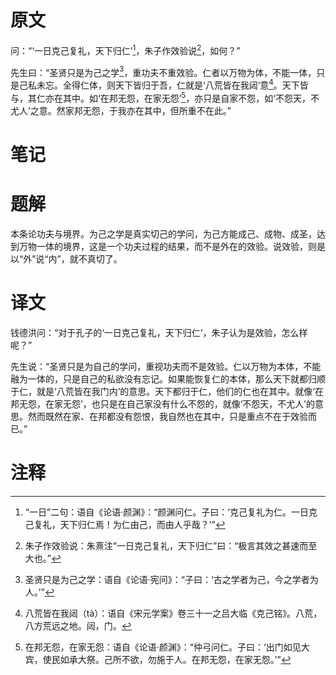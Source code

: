 # 原文
问：“‘一日克己复礼，天下归仁’[^1]，朱子作效验说[^2]，如何？”

先生曰：“圣贤只是为己之学[^3]，重功夫不重效验。仁者以万物为体，不能一体，只是己私未忘。全得仁体，则天下皆归于吾，仁就是‘八荒皆在我闼’意[^4]。天下皆与，其仁亦在其中。如‘在邦无怨，在家无怨’[^5]，亦只是自家不怨，如‘不怨天，不尤人’之意。然家邦无怨，于我亦在其中，但所重不在此。”
# 笔记

# 题解
本条论功夫与境界。为己之学是真实切己的学问，为己方能成己、成物、成圣，达到万物一体的境界，这是一个功夫过程的结果，而不是外在的效验。说效验，则是以“外”说“内”，就不真切了。
# 译文
钱德洪问：“对于孔子的‘一日克己复礼，天下归仁’，朱子认为是效验，怎么样呢？”

先生说：“圣贤只是为自己的学问，重视功夫而不是效验。仁以万物为本体，不能融为一体的，只是自己的私欲没有忘记。如果能恢复仁的本体，那么天下就都归顺于仁，就是‘八荒皆在我门内’的意思。天下都归于仁，他们的仁也在其中。就像‘在邦无怨，在家无怨’，也只是在自己家没有什么不怨的，就像‘不怨天，不尤人’的意思。然而既然在家、在邦都没有怨恨，我自然也在其中，只是重点不在于效验而已。”
# 注释

[^1]: “一日”二句：语自《论语·颜渊》：“颜渊问仁。子曰：‘克己复礼为仁。一日克己复礼，天下归仁焉！为仁由己，而由人乎哉？’”
[^2]: 朱子作效验说：朱熹注“一日克己复礼，天下归仁”曰：“极言其效之甚速而至大也。”
[^3]: 圣贤只是为己之学：语自《论语·宪问》：“子曰：‘古之学者为己，今之学者为人。’”
[^4]: 八荒皆在我闼（tà）：语自《宋元学案》卷三十一之吕大临《克己铭》。八荒，八方荒远之地。闼，门。
[^5]: 在邦无怨，在家无怨：语自《论语·颜渊》：“仲弓问仁。子曰：‘出门如见大宾，使民如承大祭。己所不欲，勿施于人。在邦无怨，在家无怨。’”